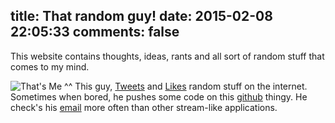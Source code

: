 title: That random guy!
date: 2015-02-08 22:05:33
comments: false
---
This website contains thoughts, ideas, rants and all sort of random stuff that comes to my mind.

![That's Me](https://avatars0.githubusercontent.com/u/513457?v=3&s=460)
^^ This guy, [Tweets](https://twitter.com/hardfire) and [Likes](https://facebook.com/hardfire) random stuff on the internet. Sometimes when bored, he pushes some code on this [github](https://github.com/hardfire) thingy. He check's his [email](mailto:avinash@avinash.com.np) more often than other stream-like applications.
